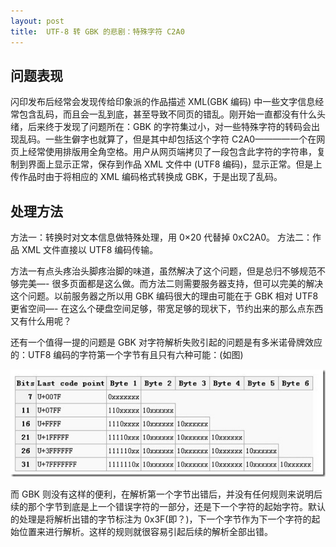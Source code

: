 ```yaml
---
layout: post
title:  UTF-8 转 GBK 的悲剧：特殊字符 C2A0
---
```


## 问题表现

闪印发布后经常会发现传给印象派的作品描述 XML(GBK 编码) 中一些文字信息经常包含乱码，而且会一乱到底，甚至导致不同页的错乱。刚开始一直都没有什么头绪，后来终于发现了问题所在：GBK 的字符集过小，对一些特殊字符的转码会出现乱码。一些生僻字也就算了，但是其中却包括这个字符 C2A0————一个在网页上经常使用排版用全角空格。用户从网页端拷贝了一段包含此字符的字符串，复制到界面上显示正常，保存到作品 XML 文件中 (UTF8 编码)，显示正常。但是上传作品时由于将相应的 XML 编码格式转换成 GBK，于是出现了乱码。


## 处理方法


方法一：转换时对文本信息做特殊处理，用 0×20 代替掉 0xC2A0。
方法二：作品 XML 文件直接以 UTF8 编码传输。

方法一有点头疼治头脚疼治脚的味道，虽然解决了这个问题，但是总归不够规范不够完美—- 很多页面都是这么做。而方法二则需要服务器支持，但可以完美的解决这个问题。以前服务器之所以用 GBK 编码很大的理由可能在于 GBK 相对 UTF8 更省空间—- 在这么个硬盘空间足够，带宽足够的现状下，节约出来的那么点东西又有什么用呢？
      
还有一个值得一提的问题是 GBK 对字符解析失败引起的问题是有多米诺骨牌效应的：UTF8 编码的字符第一个字节有且只有六种可能：(如图)

![此处输入图片的描述][1]

而 GBK 则没有这样的便利，在解析第一个字节出错后，并没有任何规则来说明后续的那个字节到底是上一个错误字符的一部分，还是下一个字符的起始字符。默认的处理是将解析出错的字节标注为 0x3F(即？)，下一个字节作为下一个字符的起始位置来进行解析。这样的规则就很容易引起后续的解析全部出错。


  [1]: /images/utf8.jpg
